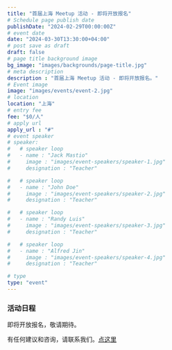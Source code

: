 ```yaml
---
title: "首届上海 Meetup 活动 - 即将开放报名"
# Schedule page publish date
publishDate: "2024-02-29T00:00:00Z"
# event date
date: "2024-03-30T13:30:00+04:00"
# post save as draft
draft: false
# page title background image
bg_image: "images/backgrounds/page-title.jpg"
# meta description
description : "首届上海 Meetup 活动 - 即将开放报名。"
# Event image
image: "images/events/event-2.jpg"
# location
location: "上海"
# entry fee
fee: "$0/人"
# apply url
apply_url : "#"
# event speaker
# speaker:
#   # speaker loop
#   - name : "Jack Mastio"
#     image : "images/event-speakers/speaker-1.jpg"
#     designation : "Teacher"

#   # speaker loop
#   - name : "John Doe"
#     image : "images/event-speakers/speaker-2.jpg"
#     designation : "Teacher"

#   # speaker loop
#   - name : "Randy Luis"
#     image : "images/event-speakers/speaker-3.jpg"
#     designation : "Teacher"

#   # speaker loop
#   - name : "Alfred Jin"
#     image : "images/event-speakers/speaker-4.jpg"
#     designation : "Teacher"

# type
type: "event"
---
```


### 活动日程

即将开放报名，敬请期待。

有任何建议和咨询，请联系我们。[点这里](/contact/)